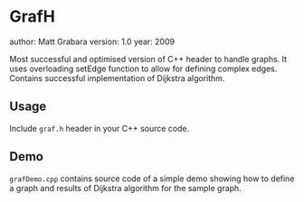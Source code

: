 # GrafH
author: Matt Grabara
version: 1.0
year: 2009

Most successful and optimised version of C++ header to handle graphs. It uses overloading setEdge function to allow for defining complex edges. Contains successful implementation of Dijkstra algorithm.

## Usage
Include `graf.h` header in your C++ source code.

## Demo
`grafDemo.cpp` contains source code of a simple demo showing how to define a graph and results of Dijkstra algorithm for the sample graph.